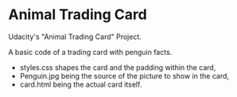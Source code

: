 # Animal Trading Card
Udacity's "Animal Trading Card" Project.

A basic code of a trading card with penguin facts.

- styles.css shapes the card and the padding within the card,
- Penguin.jpg being the source of the picture to show in the card,
- card.html being the actual card itself.
